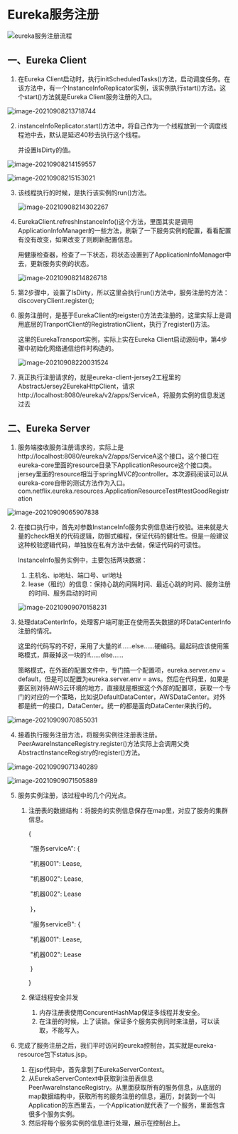 # Eureka服务注册

![eureka服务注册流程](6-Eureka服务注册源码.assets/eureka服务注册流程.png)

## 一、Eureka Client

1. 在Eureka Client启动时，执行initScheduledTasks()方法，启动调度任务。在该方法中，有一个InstanceInfoReplicator实例，该实例执行start()方法。这个start()方法就是Eureka Client服务注册的入口。

![image-20210908213718744](6-Eureka服务注册源码.assets/image-20210908213718744.png)

2. instanceInfoReplicator.start()方法中，将自己作为一个线程放到一个调度线程池中去，默认是延迟40秒去执行这个线程。

   并设置IsDirty的值。

![image-20210908214159557](6-Eureka服务注册源码.assets/image-20210908214159557.png)

![image-20210908215153021](6-Eureka服务注册源码.assets/image-20210908215153021.png)

3. 该线程执行的时候，是执行该实例的run()方法。

   ![image-20210908214302267](6-Eureka服务注册源码.assets/image-20210908214302267.png)

4. EurekaClient.refreshInstanceInfo()这个方法，里面其实是调用ApplicationInfoManager的一些方法，刷新了一下服务实例的配置，看看配置有没有改变，如果改变了则刷新配置信息。

   用健康检查器，检查了一下状态，将状态设置到了ApplicationInfoManager中去，更新服务实例的状态。

   ![image-20210908214826718](6-Eureka服务注册源码.assets/image-20210908214826718.png)

5. 第2步骤中，设置了IsDirty，所以这里会执行run()方法中，服务注册的方法：discoveryClient.register();

6. 服务注册时，是基于EurekaClient的reigster()方法去注册的，这里实际上是调用底层的TranportClient的RegistrationClient，执行了register()方法。

   这里的EurekaTransport实例，实际上实在Eureka Client启动源码中，第4步骤中初始化网络通信组件时构造的。

   ![image-20210908220031524](6-Eureka服务注册源码.assets/image-20210908220031524.png)

7. 真正执行注册请求的，就是eureka-client-jersey2工程里的AbstractJersey2EurekaHttpClient，请求http://localhost:8080/eureka/v2/apps/ServiceA，将服务实例的信息发送过去

## 二、Eureka Server

1. 服务端接收服务注册请求的，实际上是http://localhost:8080/eureka/v2/apps/ServiceA这个接口。这个接口在eureka-core里面的resource目录下ApplicationResource这个接口类。jersey里面的resource相当于springMVC的controller。本次源码阅读可以从eureka-core自带的测试方法作为入口。com.netflix.eureka.resources.ApplicationResourceTest#testGoodRegistration

![image-20210909065907838](6-Eureka服务注册源码.assets/image-20210909065907838.png)

2. 在接口执行中，首先对参数InstanceInfo服务实例信息进行校验。进来就是大量的check相关的代码逻辑，防御式编程，保证代码的健壮性。但是一般建议这种校验逻辑代码，单独放在私有方法中去做，保证代码的可读性。

   InstanceInfo服务实例中，主要包括两块数据：

   1. 主机名、ip地址、端口号、url地址
   2. lease（租约）的信息：保持心跳的间隔时间、最近心跳的时间、服务注册的时间、服务启动的时间

   ![image-20210909070158231](6-Eureka服务注册源码.assets/image-20210909070158231.png)

3. 处理dataCenterInfo，处理客户端可能正在使用丢失数据的坏DataCenterInfo注册的情况。

   这里的代码写的不好，采用了大量的if……else……硬编码。最起码应该使用策略模式，屏蔽掉这一块的if……else……

   策略模式，在外面的配置文件中，专门搞一个配置项，eureka.server.env = default，但是可以配置为eureka.server.env = aws。然后在代码里，如果是要区别对待AWS云环境的地方，直接就是根据这个外部的配置项，获取一个专门的对应的一个策略，比如说DefaultDataCenter，AWSDataCenter。对外都是统一的接口，DataCenter。统一的都是面向DataCenter来执行的。

![image-20210909070855031](6-Eureka服务注册源码.assets/image-20210909070855031.png)

4. 接着执行服务注册方法，将服务实例往注册表注册。PeerAwareInstanceRegistry.register()方法实际上会调用父类AbstractInstanceRegistry的register()方法。

![image-20210909071340289](6-Eureka服务注册源码.assets/image-20210909071340289.png)

![image-20210909071505889](6-Eureka服务注册源码.assets/image-20210909071505889.png)

5. 服务实例注册，该过程中的几个闪光点。

   1. 注册表的数据结构：将服务的实例信息保存在map里，对应了服务的集群信息。

      {

      ​	"服务serviceA": {

      ​		"机器001": Lease<InstanceInfo>,

      ​		"机器002": Lease<InstanceInfo>,

      ​		"机器002": Lease<InstanceInfo>

      ​	}，

      ​	"服务serviceB": {

      ​		"机器001": Lease<InstanceInfo>,

      ​		"机器002": Lease<InstanceInfo>

      ​	}

      }

   2. 保证线程安全并发

      1. 内存注册表使用ConcurentHashMap保证多线程并发安全。
      2. 在注册的时候，上了读锁。保证多个服务实例同时来注册，可以读取，不能写入。

6. 完成了服务注册之后，我们平时访问的eureka控制台，其实就是eureka-resource包下status.jsp。
   1. 在jsp代码中，首先拿到了EurekaServerContext。
   2. 从EurekaServerContext中获取到注册表信息PeerAwareInstanceRegistry。从里面获取所有的服务信息，从底层的map数据结构中，获取所有的服务注册的信息，遍历，封装到一个叫Application的东西里去，一个Application就代表了一个服务，里面包含很多个服务实例。
   3. 然后将每个服务实例的信息进行处理，展示在控制台上。

